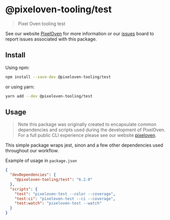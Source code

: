 # @pixeloven-tooling/test

> Pixel Oven tooling test

See our website [PixelOven](https://www.pixeloven.com/) for more information or our [issues](https://github.com/pixeloven/pixeloven/issues) board to report issues associated with this package.

## Install

Using npm:

```sh
npm install --save-dev @pixeloven-tooling/test
```

or using yarn:

```sh
yarn add --dev @pixeloven-tooling/test
```

## Usage
> Note this package was originally created to encapsulate common dependencies and scripts used during the development of PixelOven. For a full public CLI experience please see our website [pixeloven](https://www.pixeloven.com/).

This simple package wraps jest, sinon and a few other dependencies used throughout our workflow.

Example of usage in `package.json`
```json
{
  "devDependencies": {
    "@pixeloven-tooling/test": "6.2.0"
  },
  "scripts": {
    "test": "pixeloven-test --color --coverage",
    "test:ci": "pixeloven-test --ci --coverage",
    "test:watch": "pixeloven-test --watch"
  }
}
```